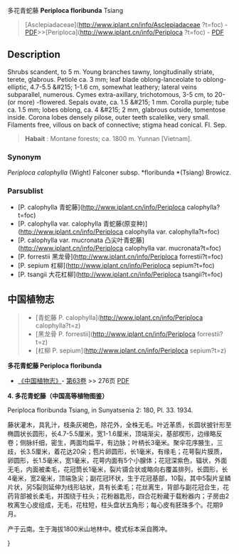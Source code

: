 多花青蛇藤 **Periploca floribunda** Tsiang

> [Asclepiadaceae](http://www.iplant.cn/info/Asclepiadaceae ?t=foc) - [PDF](http://iplant.cn/foc/pdf/Asclepiadaceae.pdf)>>[Periploca](http://www.iplant.cn/info/Periploca ?t=foc) - [PDF](http://www.iplant.cn/foc/pdf/Periploca.pdf)

## Description

Shrubs scandent, to 5 m. Young branches tawny, longitudinally striate, terete, glabrous. Petiole ca. 3 mm; leaf blade oblong-lanceolate to oblong-elliptic, 4.7-5.5 &amp;#215; 1-1.6 cm, somewhat leathery; lateral veins subparallel, numerous. Cymes extra-axillary, trichotomous, 3-5 cm, to 20- (or more) -flowered. Sepals ovate, ca. 1.5 &amp;#215; 1 mm. Corolla purple; tube ca. 1.5 mm; lobes oblong, ca. 4 &amp;#215; 2 mm, glabrous outside, tomentose inside. Corona lobes densely pilose, outer teeth scalelike, very small. Filaments free, villous on back of connective; stigma head conical. Fl. Sep.

> **Habait** : 
> Montane forests; ca. 1800 m. Yunnan [Vietnam].

### Synonym
*Periploca calophylla* (Wight) Falconer subsp. *floribunda *(Tsiang) Browicz.

### Parsublist

* [P.  calophylla  青蛇藤](http://www.iplant.cn/info/Periploca calophylla?t=foc)
* [P.  calophylla var. calophylla  青蛇藤(原变种)](http://www.iplant.cn/info/Periploca calophylla var. calophylla?t=foc)
* [P.  calophylla var. mucronata  凸尖叶青蛇藤](http://www.iplant.cn/info/Periploca calophylla var. mucronata?t=foc)
* [P.  forrestii  黑龙骨](http://www.iplant.cn/info/Periploca forrestii?t=foc)
* [P.  sepium  杠柳](http://www.iplant.cn/info/Periploca sepium?t=foc)
* [P.  tsangii  大花杠柳](http://www.iplant.cn/info/Periploca tsangii?t=foc)

## 中国植物志

> * [青蛇藤  P.  calophylla](http://www.iplant.cn/info/Periploca calophylla?t=z)
> * [黑龙骨  P.  forrestii](http://www.iplant.cn/info/Periploca forrestii?t=z)
> * [杠柳  P.  sepium](http://www.iplant.cn/info/Periploca sepium?t=z)

**多花青蛇藤 Periploca floribunda**

* [《中国植物志》](http://www.iplant.cn/frps)- [第63卷](http://www.iplant.cn/frps/vol/63) >> 276页 [PDF](http://www.iplant.cn/frps/pdf/63/276a.pdf)

**4. 多花青蛇藤（中国高等植物图鉴）**

Periploca floribunda Tsiang, in Sunyatsenia 2: 180, Pl. 33. 1934.

藤状灌木，具乳汁，枝条灰褐色，除花外，全株无毛。叶近革质，长圆状披针形至椭圆状长圆形，长4.7-5.5厘米，宽1-1.6厘米，顶端渐尖，基部楔形，边缘略反卷；侧脉纤细，密生，两面均扁平，有边脉；叶柄长3毫米。聚伞花序腋生，三歧，长3.5厘米，着花达20朵；苞片卵圆形，长1毫米，有缘毛；花萼裂片膜质，卵圆形，长1.5毫米，宽1毫米，花萼内面有5个小腺体；花冠深紫色，辐状，外面无毛，内面被柔毛，花冠筒长1毫米，裂片镊合状或略向右覆盖排列，长圆形，长4毫米，宽2毫米，顶端急尖；副花冠环状，生于花冠基部，10裂，其中5裂片呈鳞片状，另5裂则延伸为线形钻状，具有长柔毛；花丝离生，背部与副花冠合生，花药背部被长柔毛，并围绕于柱头；花粉器匙形，四合花粉藏于载粉器内；子房由2枚离生心皮组成，无毛，花柱短，柱头盘状五角形；每心皮有胚珠多个。花期9月。

产于云南。生于海拔1800米山地林中。模式标本采自腾冲。

}
